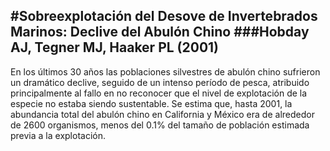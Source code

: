 #Sobreexplotación del Desove de Invertebrados Marinos: Declive del Abulón Chino 
###Hobday AJ, Tegner MJ, Haaker PL (2001)
----------
En los últimos 30 años las poblaciones silvestres de abulón chino sufrieron un dramático declive, seguido de un intenso período de pesca, atribuido principalmente al fallo en no reconocer que el nivel de explotación de la especie no estaba siendo sustentable. Se estima que, hasta 2001, la abundancia total del abulón chino en California y México era de alrededor de 2600 organismos, menos del 0.1% del tamaño de población estimada previa a la explotación.
